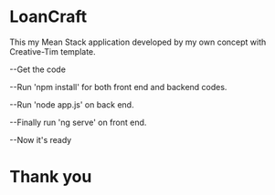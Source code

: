 # LoanCraft
This my Mean Stack application developed by my own concept with Creative-Tim template.

 --Get the code  

 --Run 'npm install' for both front end and backend codes.
 
 --Run 'node app.js' on back end.
 
 --Finally run 'ng serve' on front end.
 
 --Now it's ready
 
 # Thank you




